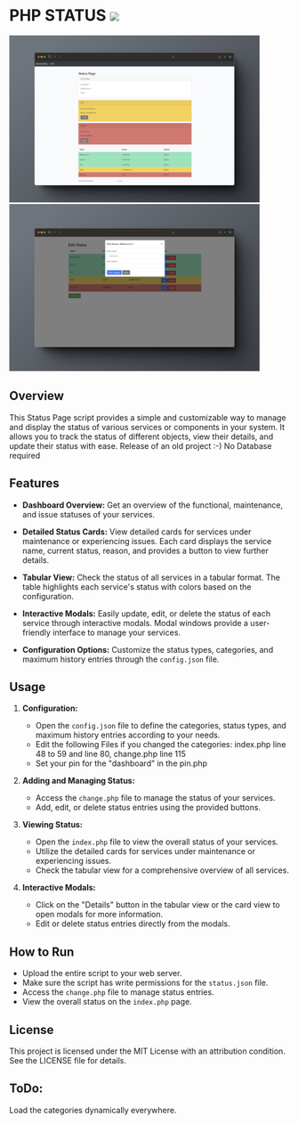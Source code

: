 # PHP STATUS <img src="https://img.shields.io/badge/Maintained%3F-no-red.svg"/>

<img src="assets/img/index.jpg" style="max-width: 450px;">
<img src="assets/img/dashboard.jpg" style="max-width: 450px;">


## Overview

This Status Page script provides a simple and customizable way to manage and display the status of various services or components in your system. It allows you to track the status of different objects, view their details, and update their status with ease. Release of an old project :-) No Database required

## Features

-   **Dashboard Overview:** Get an overview of the functional, maintenance, and issue statuses of your services.
    
-   **Detailed Status Cards:** View detailed cards for services under maintenance or experiencing issues. Each card displays the service name, current status, reason, and provides a button to view further details.
    
-   **Tabular View:** Check the status of all services in a tabular format. The table highlights each service's status with colors based on the configuration.
    
-   **Interactive Modals:** Easily update, edit, or delete the status of each service through interactive modals. Modal windows provide a user-friendly interface to manage your services.
    
-   **Configuration Options:** Customize the status types, categories, and maximum history entries through the `config.json` file.
    

## Usage

1.  **Configuration:**
    
    -   Open the `config.json` file to define the categories, status types, and maximum history entries according to your needs. 
    -   Edit the following Files if you changed the categories: index.php line 48 to 59 and line 80, change.php line 115
    -   Set your pin for the "dashboard" in the pin.php
2.  **Adding and Managing Status:**
    
    -   Access the `change.php` file to manage the status of your services.
    -   Add, edit, or delete status entries using the provided buttons.
3.  **Viewing Status:**
    
    -   Open the `index.php` file to view the overall status of your services.
    -   Utilize the detailed cards for services under maintenance or experiencing issues.
    -   Check the tabular view for a comprehensive overview of all services.
4.  **Interactive Modals:**
    
    -   Click on the "Details" button in the tabular view or the card view to open modals for more information.
    -   Edit or delete status entries directly from the modals.

## How to Run

-   Upload the entire script to your web server.
-   Make sure the script has write permissions for the `status.json` file.
-   Access the `change.php` file to manage status entries.
-   View the overall status on the `index.php` page.

## License

This project is licensed under the MIT License with an attribution condition. See the LICENSE file for details.


## ToDo:
Load the categories dynamically everywhere.  
